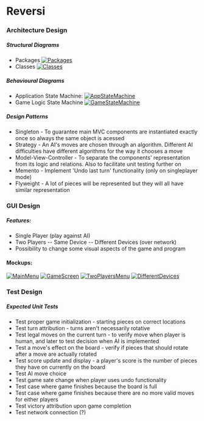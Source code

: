 # Reversi
### Architecture Design
##### Structural Diagrams
- Packages
 [![Packages](https://github.com/cyrilico/LPOO1617_T1G7/blob/master/check-point/structure-diagrams/packages.png?raw=true)](https://github.com/cyrilico/LPOO1617_T1G7/blob/master/check-point/structure-diagrams/packages.png?raw=true)
- Classes
 [![Classes](https://github.com/cyrilico/LPOO1617_T1G7/blob/master/check-point/structure-diagrams/classes.png?raw=true)](https://github.com/cyrilico/LPOO1617_T1G7/blob/master/check-point/structure-diagrams/classes.png?raw=true)
##### Behavioural Diagrams
- Application State Machine:
 [![AppStateMachine](https://github.com/cyrilico/LPOO1617_T1G7/blob/master/check-point/behavioural-diagrams/app-state-machine.png?raw=true)](https://github.com/cyrilico/LPOO1617_T1G7/blob/master/check-point/behavioural-diagrams/app-state-machine.png?raw=true)
- Game Logic State Machine
 [![GameStateMachine](https://github.com/cyrilico/LPOO1617_T1G7/blob/master/check-point/behavioural-diagrams/game-state-machine.png?raw=true)](https://github.com/cyrilico/LPOO1617_T1G7/blob/master/check-point/behavioural-diagrams/game-state-machine.png?raw=true)
##### Design Patterns
- Singleton - To guarantee main MVC components are instantiated exactly once so always the same object is acessed
- Strategy - An AI's moves are chosen through an algorithm. Different AI difficulties have different algorithms for the way it chooses a move
- Model-View-Controller - To separate the components' representation from its logic and relations. Also to facilitate unit testing further on
- Memento - Implement 'Undo last turn' functionality (only on singleplayer mode)
- Flyweight - A lot of pieces will be represented but they will all have similar representation
### GUI Design
##### Features:
- Single Player (play against AI)
- Two Players 
-- Same Device
-- Different Devices (over network)
- Possibility to change some visual aspects of the game and program
#### Mockups:
[![MainMenu](https://github.com/cyrilico/LPOO1617_T1G7/blob/master/check-point/gui-mockups/Main%20Menu.png?raw=true)](https://github.com/cyrilico/LPOO1617_T1G7/blob/master/check-point/gui-mockups/Main%20Menu.png?raw=true)
[![GameScreen](https://github.com/cyrilico/LPOO1617_T1G7/blob/master/check-point/gui-mockups/Game%20Screen.png?raw=true)](https://github.com/cyrilico/LPOO1617_T1G7/blob/master/check-point/gui-mockups/Game%20Screen.png?raw=true)
[![TwoPlayersMenu](https://github.com/cyrilico/LPOO1617_T1G7/blob/master/check-point/gui-mockups/Two%20Players%20Menu.png?raw=true)](https://github.com/cyrilico/LPOO1617_T1G7/blob/master/check-point/gui-mockups/Two%20Players%20Menu.png?raw=true)
[![DifferentDevices](https://github.com/cyrilico/LPOO1617_T1G7/blob/master/check-point/gui-mockups/Different%20Devices%20Screen.png?raw=true)](https://github.com/cyrilico/LPOO1617_T1G7/blob/master/check-point/gui-mockups/Different%20Devices%20Screen.png?raw=true)

### Test Design
##### Expected Unit Tests
- Test proper game initialization - starting pieces on correct locations
- Test turn attribution - turns aren't necessarily rotative
- Test legal moves on the current turn - to verify move when player is human, and later to test decision when AI is implemented
- Test a move's effect on the board - verify if pieces that should rotate after a move are actually rotated
- Test score update and display - a player's score is the number of pieces they have on currently on the board
- Test AI move choice 
- Test game sate change when player uses undo functionality
- Test case where game finishes because the board is full
- Test case where game finishes because there are no more valid moves for either players
- Test victory attribution upon game completion
- Test network connection (?)
